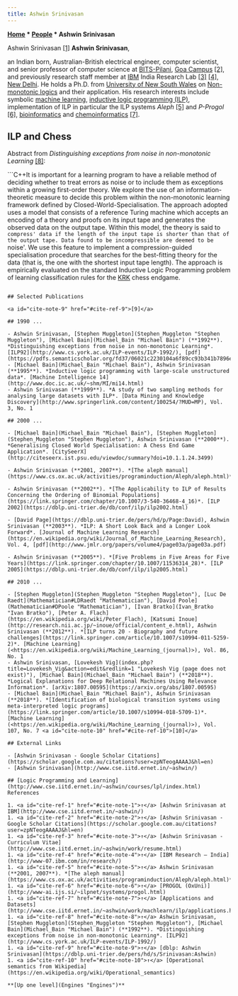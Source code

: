 ```yaml
---
title: Ashwin Srinivasan
---
```

**[Home](Home "Home") * [People](People "People") * Ashwin Srinivasan**

[](http://www.cse.iitd.ernet.in/~ashwin/) Ashwin Srinivasan <a id="cite-note-1" href="#cite-ref-1">[1]</a>
**Ashwin Srinivasan**,

an Indian born, Australian-British electrical engineer, computer scientist, and senior professor of computer science at [BITS-Pilani](https://en.wikipedia.org/wiki/Birla_Institute_of_Technology_and_Science,_Pilani), [Goa Campus](https://en.wikipedia.org/wiki/Birla_Institute_of_Technology_and_Science,_Pilani_%E2%80%93_Goa_Campus) <a id="cite-note-2" href="#cite-ref-2">[2]</a>, and previously research staff member at [IBM](index.php?title=IBM&action=edit&redlink=1 "IBM (page does not exist)") India Research Lab <a id="cite-note-3" href="#cite-ref-3">[3]</a> <a id="cite-note-4" href="#cite-ref-4">[4]</a>, [New Delhi](https://en.wikipedia.org/wiki/New_Delhi).
He holds a Ph.D. from [University of New South Wales](https://en.wikipedia.org/wiki/University_of_New_South_Wales) on [Non-monotonic logics](https://en.wikipedia.org/wiki/Non-monotonic_logic) and their application.
His research interests include symbolic [machine learning](Learning "Learning"), [inductive logic programming (ILP)](https://en.wikipedia.org/wiki/Inductive_logic_programming), implementation of ILP in particular the ILP systems *Aleph* <a id="cite-note-5" href="#cite-ref-5">[5]</a> and *P-Progol* <a id="cite-note-6" href="#cite-ref-6">[6]</a>, [bioinformatics](https://en.wikipedia.org/wiki/Bioinformatics) and [chemoinformatics](https://en.wikipedia.org/wiki/Cheminformatics) <a id="cite-note-7" href="#cite-ref-7">[7]</a>.

## ILP and Chess

Abstract from *Distinguishing exceptions from noise in non-monotonic Learning* <a id="cite-note-8" href="#cite-ref-8">[8]</a>:

```C++It is important for a learning program to have a reliable method of deciding whether to treat errors as noise or to include them as exceptions within a growing first-order theory. We explore the use of an information-theoretic measure to decide this problem within the non-monotonic learning framework defined by Closed-World-Specialisation. The approach adopted uses a model that consists of a reference Turing machine which accepts an encoding of a theory and proofs on its input tape and generates the observed data on the output tape. Within this model, the theory is said to `compress' data if the length of the input tape is shorter than that of the output tape. Data found to be incompressible are deemed to be `noise'. We use this feature to implement a compression-guided specialisation procedure that searches for the best-fitting theory for the data (that is, the one with the shortest input tape length). The approach is empirically evaluated on the standard Inductive Logic Programming problem of learning classification rules for the [KRK](KRK "KRK") chess endgame. 

```

## Selected Publications

<a id="cite-note-9" href="#cite-ref-9">[9]</a>

## 1990 ...

- Ashwin Srinivasan, [Stephen Muggleton](Stephen_Muggleton "Stephen Muggleton"), [Michael Bain](Michael_Bain "Michael Bain") (**1992**). *Distinguishing exceptions from noise in non-monotonic Learning*. [ILP92](http://www.cs.york.ac.uk/ILP-events/ILP-1992/), [pdf](https://pdfs.semanticscholar.org/fd37/06021c2230104a6f89cc93b341b7896e26bb.pdf)
- [Michael Bain](Michael_Bain "Michael Bain"), Ashwin Srinivasan (**1995**). *Inductive logic programming with large-scale unstructured data*. [Machine Intelligence 14](http://www.doc.ic.ac.uk/~shm/MI/mi14.html)
- Ashwin Srinivasan (**1999**). *A study of two sampling methods for analysing large datasets with ILP*. [Data Mining and Knowledge Discovery](http://www.springerlink.com/content/100254/?MUD=MP), Vol. 3, No. 1

## 2000 ...

- [Michael Bain](Michael_Bain "Michael Bain"), [Stephen Muggleton](Stephen_Muggleton "Stephen Muggleton"), Ashwin Srinivasan (**2000**). *Generalising Closed World Specialisation: A Chess End Game Application*. [CitySeerX](http://citeseerx.ist.psu.edu/viewdoc/summary?doi=10.1.1.24.3499)

- Ashwin Srinivasan (**2001, 2007**). *[The aleph manual](https://www.cs.ox.ac.uk/activities/programinduction/Aleph/aleph.html)*.

- Ashwin Srinivasan (**2002**). *[The Applicability to ILP of Results Concerning the Ordering of Binomial Populations](https://link.springer.com/chapter/10.1007/3-540-36468-4_16)*. [ILP 2002](https://dblp.uni-trier.de/db/conf/ilp/ilp2002.html)

- [David Page](https://dblp.uni-trier.de/pers/hd/p/Page:David), Ashwin Srinivasan (**2003**). *ILP: A Short Look Back and a Longer Look Forward*. [Journal of Machine Learning Research](https://en.wikipedia.org/wiki/Journal_of_Machine_Learning_Research), Vol. 4, [pdf](http://www.jmlr.org/papers/volume4/page03a/page03a.pdf)

- Ashwin Srinivasan (**2005**). *[Five Problems in Five Areas for Five Years](https://link.springer.com/chapter/10.1007/11536314_28)*. [ILP 2005](https://dblp.uni-trier.de/db/conf/ilp/ilp2005.html)

## 2010 ...

- [Stephen Muggleton](Stephen_Muggleton "Stephen Muggleton"), [Luc De Raedt](Mathematician#LDRaedt "Mathematician"), [David Poole](Mathematician#DPoole "Mathematician"), [Ivan Bratko](Ivan_Bratko "Ivan Bratko"), [Peter A. Flach](https://en.wikipedia.org/wiki/Peter_Flach), [Katsumi Inoue](http://research.nii.ac.jp/~inoue/official/content_e.html), Ashwin Srinivasan (**2012**). *[ILP turns 20 - Biography and future challenges](https://link.springer.com/article/10.1007/s10994-011-5259-2)*. [Machine Learning](<https://en.wikipedia.org/wiki/Machine_Learning_(journal)>), Vol. 86, No. 1
- Ashwin Srinivasan, [Lovekesh Vig](index.php?title=Lovekesh_Vig&action=edit&redlink=1 "Lovekesh Vig (page does not exist)"), [Michael Bain](Michael_Bain "Michael Bain") (**2018**). *Logical Explanations for Deep Relational Machines Using Relevance Information*. [arXiv:1807.00595](https://arxiv.org/abs/1807.00595)
- [Michael Bain](Michael_Bain "Michael Bain"), Ashwin Srinivasan (**2018**). *[Identification of biological transition systems using meta-interpreted logic programs](https://link.springer.com/article/10.1007/s10994-018-5709-1)*. [Machine Learning](<https://en.wikipedia.org/wiki/Machine_Learning_(journal)>), Vol. 107, No. 7 <a id="cite-note-10" href="#cite-ref-10">[10]</a>

## External Links

- [Ashwin Srinivasan - Google Scholar Citations](https://scholar.google.com.au/citations?user=zpNTeogAAAAJ&hl=en)
- [Ashwin Srinivasan](http://www.cse.iitd.ernet.in/~ashwin/)

## [Logic Programming and Learning](http://www.cse.iitd.ernet.in/~ashwin/courses/lpl/index.html) References

1. <a id="cite-ref-1" href="#cite-note-1">↑</a> [Ashwin Srinivasan at IBM](http://www.cse.iitd.ernet.in/~ashwin/)
1. <a id="cite-ref-2" href="#cite-note-2">↑</a> [Ashwin Srinivasan - Google Scholar Citations](https://scholar.google.com.au/citations?user=zpNTeogAAAAJ&hl=en)
1. <a id="cite-ref-3" href="#cite-note-3">↑</a> [Ashwin Srinivasan - Curriculum Vitae](http://www.cse.iitd.ernet.in/~ashwin/work/resume.html)
1. <a id="cite-ref-4" href="#cite-note-4">↑</a> [IBM Research – India](http://www-07.ibm.com/in/research/)
1. <a id="cite-ref-5" href="#cite-note-5">↑</a> Ashwin Srinivasan (**2001, 2007**). *[The aleph manual](https://www.cs.ox.ac.uk/activities/programinduction/Aleph/aleph.html)*.
1. <a id="cite-ref-6" href="#cite-note-6">↑</a> [PROGOL (OxUni)](http://www-ai.ijs.si/~ilpnet/systems/progol.html)
1. <a id="cite-ref-7" href="#cite-note-7">↑</a> [Applications and Datasets](http://www.cse.iitd.ernet.in/~ashwin/work/machlearn/ilp/applications.html)
1. <a id="cite-ref-8" href="#cite-note-8">↑</a> Ashwin Srinivasan, [Stephen Muggleton](Stephen_Muggleton "Stephen Muggleton"), [Michael Bain](Michael_Bain "Michael Bain") (**1992**). *Distinguishing exceptions from noise in non-monotonic Learning*. [ILP92](http://www.cs.york.ac.uk/ILP-events/ILP-1992/)
1. <a id="cite-ref-9" href="#cite-note-9">↑</a> [dblp: Ashwin Srinivasan](https://dblp.uni-trier.de/pers/hd/s/Srinivasan:Ashwin)
1. <a id="cite-ref-10" href="#cite-note-10">↑</a> [Operational semantics from Wikipedia](https://en.wikipedia.org/wiki/Operational_semantics)

**[Up one level](Engines "Engines")**

